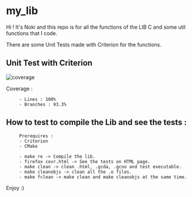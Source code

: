 # my_lib

Hi ! It's Noki and this repo is for all the functions of the LIB C and some util functions that I code.

There are some Unit Tests made with Criterion for the functions.

## Unit Test with Criterion

![coverage](https://user-images.githubusercontent.com/72025226/138173352-f47d264a-2445-4b0a-abb4-95a765279cad.jpeg)

Coverage :

         - Lines : 100%
         - Branches : 93.3%

## How to test to compile the Lib and see the tests :
         Prerequires :
         - Criterion
         - CMake

         - make re -> Compile the lib.
         - firefox covr.html -> See the tests on HTML page.
         - make clean -> clean .html, .gcda, .gcno and test executable.
         - make cleanobjs -> clean all the .o files.
         - make fclean -> make clean and make cleanobjs at the same time.

Enjoy :)
